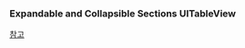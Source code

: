 ### Expandable and Collapsible Sections UITableView



[참고](https://www.youtube.com/watch?v=fI2NfKCXQLA)

